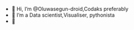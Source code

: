 - 👋 Hi, I’m @Oluwasegun-droid,Codaks preferably
- 👀 I’m a Data scientist,Visualiser, pythonista
- 🌱 

<!---
Oluwasegun-droid/Oluwasegun-droid is a ✨ special ✨ repository because its `README.md` (this file) appears 
